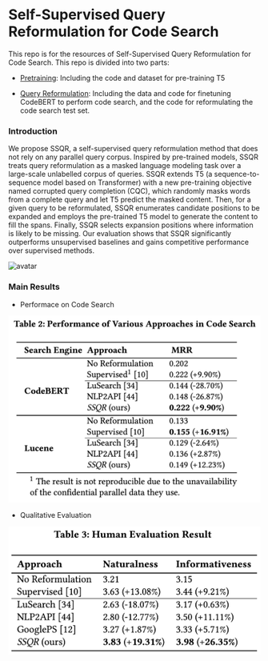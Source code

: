 # Self-Supervised Query Reformulation for Code Search
This repo is for the resources of Self-Supervised Query Reformulation for
Code Search. This repo is divided into two parts:

* [Pretraining](https://anonymous.4open.science/r/ICSE2022-A0E5/Pretraining/README.md): Including the code and dataset for pre-training T5

* [Query Reformulation](https://anonymous.4open.science/r/ICSE2022-A0E5/Query%20Reformulation/README.md): Including the data and code for finetuning CodeBERT to perform code search, and the code for reformulating the code search test set.

### Introduction

We propose SSQR, a self-supervised query reformulation method that does not rely on any parallel query corpus. Inspired by pre-trained models, SSQR treats query reformulation as a masked language modeling task over a large-scale unlabelled corpus of queries. SSQR extends T5 (a sequence-to-sequence model based on Transformer) with a new pre-training objective named corrupted query completion (CQC), which randomly masks words from a complete query and let T5 predict the masked content. Then, for a given query to be reformulated, SSQR enumerates candidate positions to be expanded and employs the pre-trained T5 model to generate the content to fill the spans. Finally, SSQR selects expansion positions where information is likely to be missing. Our evaluation shows that SSQR significantly outperforms unsupervised baselines and gains competitive performance over supervised methods.

![avatar](framework.png)

### Main Results

- Performace on Code Search

![avatar](CodeSearchResult.png)

* Qualitative Evaluation

![avatar](HumanEvaluationResult.png)